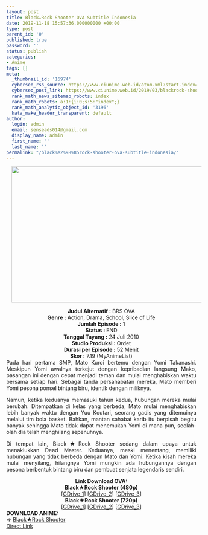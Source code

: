 ```yaml
---
layout: post
title: Black★Rock Shooter OVA Subtitle Indonesia
date: 2019-11-18 15:57:36.000000000 +00:00
type: post
parent_id: '0'
published: true
password: ''
status: publish
categories:
- Anime
tags: []
meta:
  _thumbnail_id: '16974'
  cyberseo_rss_source: https://www.ciunime.web.id/atom.xml?start-index=2551&max-results=150
  cyberseo_post_link: https://www.ciunime.web.id/2019/03/blackrock-shooter-ova-subtitle-indonesia.html
  rank_math_news_sitemap_robots: index
  rank_math_robots: a:1:{i:0;s:5:"index";}
  rank_math_analytic_object_id: '3196'
  kata_make_header_transparent: default
author:
  login: admin
  email: senseads014@gmail.com
  display_name: admin
  first_name: ''
  last_name: ''
permalink: "/black%e2%98%85rock-shooter-ova-subtitle-indonesia/"
---
```

<div class="separator" style="clear: both; text-align: center;"><a href="https://1.bp.blogspot.com/-HERZyboqnH0/XJ94oPv_MOI/AAAAAAAAK3g/iC3VjVaeoxsiQAAxAqfIsCnL8s8WCBfmACLcBGAs/s1600/Black%2BRock%2BShooter%2BOVA.jpg" imageanchor="1" style="margin-left: 1em; margin-right: 1em;"><img border="0" data-original-height="720" data-original-width="1280" height="360" src="{{ site.baseurl }}/assets/2019/11/Black%2BRock%2BShooter%2BOVA.jpg" width="640" /></a></div>
<p>
<div style="text-align: center;"><b>Judul</b><b><b> Alternatif</b> :</b> BRS OVA</div>
<div style="text-align: center;"><b><b>Genre :</b></b> Action, Drama, School, Slice of Life</div>
<div style="text-align: center;"><b>Jumlah Episode :</b> 1<br /><b>Status :&nbsp;</b>END<br /><b>Tanggal Tayang :</b> 24 Juli 2010<br /><b>Studio Produksi :</b> Ordet<br /><b>Durasi per Episode :</b> 52 Menit</div>
<div style="text-align: center;"><b>Skor :</b> 7.19 (MyAnimeList)</div>
<div style="text-align: center;"></div>
<div style="text-align: justify;">Pada hari pertama SMP, Mato Kuroi bertemu dengan Yomi Takanashi. Meskipun Yomi awalnya terkejut dengan kepribadian langsung Mako, pasangan ini dengan cepat menjadi teman dan mulai menghabiskan waktu bersama setiap hari. Sebagai tanda persahabatan mereka, Mato memberi Yomi pesona ponsel bintang biru, identik dengan miliknya.</p>
<p>Namun, ketika keduanya memasuki tahun kedua, hubungan mereka mulai berubah. Ditempatkan di kelas yang berbeda, Mato mulai menghabiskan lebih banyak waktu dengan Yuu Koutari, seorang gadis yang ditemuinya melalui tim bola basket. Bahkan, mantan sahabat karib itu berpisah begitu banyak sehingga Mato tidak dapat menemukan Yomi di mana pun, seolah-olah dia telah menghilang sepenuhnya.</p>
<p>Di tempat lain, Black★Rock Shooter sedang dalam upaya untuk menaklukkan Dead Master. Keduanya, meski menentang, memiliki hubungan yang tidak berbeda dengan Mato dan Yomi. Ketika kisah mereka mulai menyilang, hilangnya Yomi mungkin ada hubungannya dengan pesona berbentuk bintang biru dan pembuat senjata legendaris sendiri.</p></div>
<div style="text-align: justify;"></div>
<div style="text-align: justify;"></div>
<div style="text-align: center;"><b>Link Download OVA:</b></div>
<div style="text-align: center;"><b>Black★Rock Shooter (480p)</b></div>
<div style="text-align: center;">[<a href="https://drive.google.com/uc?id=1QHw4wKg_lvOVEmRLUIk5Ammxvv73kN0A" target="_blank" rel="noopener">GDrive_1</a>] [<a href="https://drive.google.com/uc?id=1aEXQibXfE6xLzasKHyYtCqDUktC7UYE6" target="_blank" rel="noopener">GDrive_2</a>] [<a href="https://drive.google.com/uc?id=1TYCkUdjCBgYveKD17HiRPRjXZfQ0VuCO" target="_blank" rel="noopener">GDrive_3</a>]</div>
<div style="text-align: center;"><b>Black★Rock Shooter (720p)</b><br />[<a href="https://drive.google.com/uc?id=17nqiKnboai6kE4RlDkratHfyHYFML4U-" target="_blank" rel="noopener">GDrive_1</a>] [<a href="https://drive.google.com/uc?id=156Q1BpdAKykYjucY5KAJpzt3rzSNpO7-" target="_blank" rel="noopener">GDrive_2</a>] [<a href="https://drive.google.com/uc?id=1WWg5IgBjrTJ76C-O13AdFLBjyKoXvZyK" target="_blank" rel="noopener">GDrive_3</a>]
<div style="text-align: left;"></div>
<div style="text-align: left;"></div>
<div style="text-align: left;"><b>DOWNLOAD ANIME:</b></div>
<div style="text-align: left;"></div>
<div style="text-align: left;">=&gt;&nbsp;<a href="https://www.ciunime.web.id/2019/03/blackrock-shooter-episode-01-08-end.html" target="_blank" rel="noopener">Black★Rock Shooter</a></div>
<div style="text-align: left;"></div>
</div>
<link rel="stylesheet" href="https://cdnjs.cloudflare.com/ajax/libs/font-awesome/4.7.0/css/font-awesome.min.css" />
<div class="divbtn"> <a href="https://handymansurrender.com/fihup8buzv?key=94550f7ce39444073321dde3b8782f97" class="btn"><i class="fa fa-download"></i> Direct Link</a> </div>
